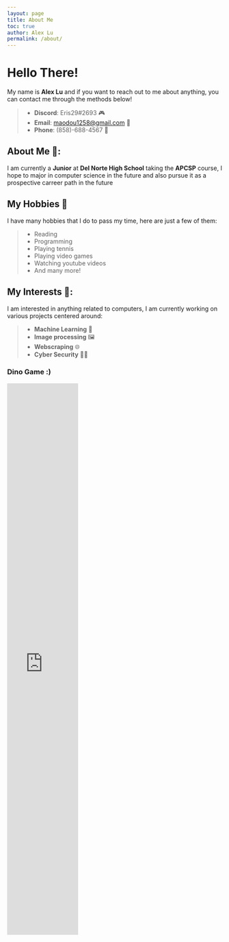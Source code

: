 ```yaml
---
layout: page
title: About Me
toc: true
author: Alex Lu
permalink: /about/
---
```


# Hello There!
My name is **Alex Lu** and if you want to reach out to me about anything, you can contact me through the methods below!
> - **Discord**: Eris29#2693             🎮
> - **Email**:   [maodou1258@gmail.com](mailto:maodou1258@gmail.com)    📧
> - **Phone**:   (858)-688-4567          📱



## About Me 📓:
I am currently a **Junior** at **Del Norte High School** taking the **APCSP** course, I hope to major in computer science in the future and also pursue it as a prospective carreer path in the future


## My Hobbies 🎾

I have many hobbies that I do to pass my time, here are just a few of them:

> * Reading
> * Programming
> * Playing tennis
> * Playing video games
> * Watching youtube videos
> * And many more!


## My Interests 🔬:
I am interested in anything related to computers, I am currently working on various projects centered around:
> - **Machine Learning** 🤖
> - **Image processing** 🖼️
> - **Webscraping**      🌐
> - **Cyber Security**   🐱‍💻

### Dino Game :)
<iframe src="https://chromedino.com/" frameborder="0" scrolling="no" width="33%" height="33%" loading="lazy"></iframe>
<style type="text/css"> iframe { width: 33%; height: 33%; z-index: 999; }</style>